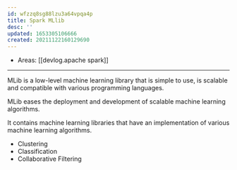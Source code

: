 ```yaml
---
id: wfzzq8sg88lzu3a64vpqa4p
title: Spark MLlib
desc: ''
updated: 1653305106666
created: 20211122160129690
---
```


- Areas: [[devlog.apache spark]]

---

MLib is a low-level machine learning library that is simple to use, is scalable and compatible with various programming languages.

MLib eases the deployment and development of scalable machine learning algorithms.

It contains machine learning libraries that have an implementation of various machine learning algorithms.

- Clustering
- Classification
- Collaborative Filtering
